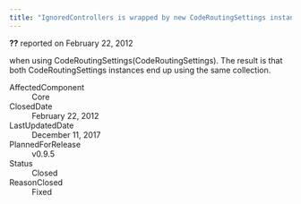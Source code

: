 ```yaml
---
title: "IgnoredControllers is wrapped by new CodeRoutingSettings instance instead of copying its items #747"
---
```

<div class="issue-report"><div class="issue-header"><b>??</b> reported on <time datetime="2012-02-22T19:07:38.51-08:00" title="2012-02-22T19:07:38.51-08:00">February 22, 2012</time></div><div class="issue-message" markdown="1">

when using CodeRoutingSettings(CodeRoutingSettings). The result is that both CodeRoutingSettings instances end up using the same collection.

</div><div class="issue-footer"><dl><dt>AffectedComponent</dt><dd>Core</dd><dt>ClosedDate</dt><dd><time datetime="2012-02-22T19:29:23.61-08:00" title="2012-02-22T19:29:23.61-08:00">February 22, 2012</time></dd><dt>LastUpdatedDate</dt><dd><time datetime="2017-12-11T02:15:56.247-08:00" title="2017-12-11T02:15:56.247-08:00">December 11, 2017</time></dd><dt>PlannedForRelease</dt><dd>v0.9.5</dd><dt>Status</dt><dd>Closed</dd><dt>ReasonClosed</dt><dd>Fixed</dd></dl></div></div>